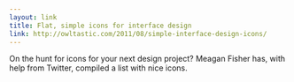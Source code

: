 ```yaml
--- 
layout: link
title: Flat, simple icons for interface design
link: http://owltastic.com/2011/08/simple-interface-design-icons/
---
```


On the hunt for icons for your next design project? Meagan Fisher has,
with help from Twitter, compiled a list with nice icons.
